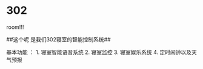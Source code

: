 # 302
room!!!


##这个呢 是我们302寝室的智能控制系统##

基本功能 ：
        1. 寝室智能语音系统
        2. 寝室监控
        3. 寝室娱乐系统
        4. 定时闹钟以及天气预报